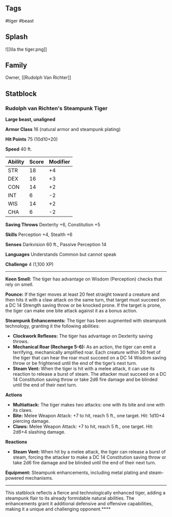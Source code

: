## Tags
#tiger #beast
## Splash
![[lila the tiger.png]]
## Family
Owner, [[Rudolph Van Richter]]
## Statblock

### Rudolph van Richten's Steampunk Tiger

**Large beast, unaligned**

**Armor Class** 16 (natural armor and steampunk plating)

**Hit Points** 75 (10d10+20)

**Speed** 40 ft.

| Ability | Score | Modifier |
|---------|-------|----------|
| STR     | 18    | +4       |
| DEX     | 16    | +3       |
| CON     | 14    | +2       |
| INT     | 6     | -2       |
| WIS     | 14    | +2       |
| CHA     | 6     | -2       |

**Saving Throws** Dexterity +6, Constitution +5

**Skills** Perception +4, Stealth +6

**Senses** Darkvision 60 ft., Passive Perception 14

**Languages** Understands Common but cannot speak

**Challenge** 4 (1,100 XP)

---

**Keen Smell:** The tiger has advantage on Wisdom (Perception) checks that rely on smell.

**Pounce:** If the tiger moves at least 20 feet straight toward a creature and then hits it with a claw attack on the same turn, that target must succeed on a DC 14 Strength saving throw or be knocked prone. If the target is prone, the tiger can make one bite attack against it as a bonus action.

**Steampunk Enhancements:** The tiger has been augmented with steampunk technology, granting it the following abilities:

- **Clockwork Reflexes:** The tiger has advantage on Dexterity saving throws.
- **Mechanical Roar (Recharge 5-6):** As an action, the tiger can emit a terrifying, mechanically amplified roar. Each creature within 30 feet of the tiger that can hear the roar must succeed on a DC 14 Wisdom saving throw or be frightened until the end of the tiger’s next turn.
- **Steam Vent:** When the tiger is hit with a melee attack, it can use its reaction to release a burst of steam. The attacker must succeed on a DC 14 Constitution saving throw or take 2d6 fire damage and be blinded until the end of their next turn.

**Actions**

- **Multiattack:** The tiger makes two attacks: one with its bite and one with its claws.
- **Bite:** Melee Weapon Attack: +7 to hit, reach 5 ft., one target. Hit: 1d10+4 piercing damage.
- **Claws:** Melee Weapon Attack: +7 to hit, reach 5 ft., one target. Hit: 2d6+4 slashing damage.

**Reactions**

- **Steam Vent:** When hit by a melee attack, the tiger can release a burst of steam, forcing the attacker to make a DC 14 Constitution saving throw or take 2d6 fire damage and be blinded until the end of their next turn.

**Equipment:** Steampunk enhancements, including metal plating and steam-powered mechanisms.

---

This statblock reflects a fierce and technologically enhanced tiger, adding a steampunk flair to its already formidable natural abilities. The enhancements grant it additional defensive and offensive capabilities, making it a unique and challenging opponent.****
